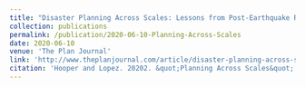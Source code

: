 ```yaml
---
title: "Disaster Planning Across Scales: Lessons from Post-Earthquake Rubble Management in Oaxaca, Mexico"
collection: publications
permalink: /publication/2020-06-10-Planning-Across-Scales
date: 2020-06-10
venue: 'The Plan Journal'
link: 'http://www.theplanjournal.com/article/disaster-planning-across-scales-lessons-post-earthquake-rubble-management-oaxaca-mexico'
citation: 'Hooper and Lopez. 20202. &quot;Planning Across Scales&quot; <i>The Plan Journal</i> 5(1): 221-250. doi:10.15274/tpj.2020.05.01.8'
---
```

